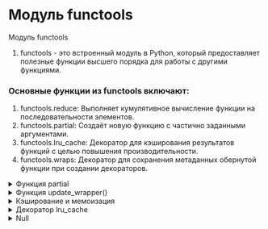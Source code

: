 # Модуль functools

Модуль functools

1. functools - это встроенный модуль в Python, который предоставляет полезные функции высшего порядка для работы с другими функциями.

### Основные функции из functools включают:  

1. functools.reduce: Выполняет кумулятивное вычисление функции на последовательности элементов.  
2. functools.partial: Создаёт новую функцию с частично заданными аргументами.  
3. functools.lru_cache: Декоратор для кэширования результатов функций с целью повышения производительности.  
4. functools.wraps: Декоратор для сохранения метаданных обернутой функции при создании декораторов.  


<details>
  <summary>	Функция partial</summary>

`[partial()]` - позволяет частично использовать функцию, фиксируя некоторые её аргументы. Она создаёт новую функцию, которая уже содержит эти зафиксированные значения и принимает только оставшиеся аргументы.

Синтаксис:

```
functools.partial(func, /, *args, **keywords)
```
- func: Функция, которую нужно частично применить. Это обязательный параметр. 
- *args: Необязательные позиционные аргументы, которые фиксируются для функции func.
- **keywords: Необязательные ключевые аргументы, которые фиксируются для функции func.


<details>
  <summary>Пример</summary>

```
from functools import partial

def multiply(x, y):
    return x * y

# Создаём новую функцию, которая всегда умножает на 2
double = partial(multiply, 2)

# Теперь мы можем использовать double, передавая только второй аргумент
print(double(5))  # Выведет 10
```

1. В функцию `partial`, в качестве первого аргумента, передаётся функция `multiply`. 
2. Вторым аргументом в функцию `partial` передаётся число, которое будет первым аргументом функции `multiply`. 
3. Функция `partial(multiply, 2)` присваивается переменной `double`, которую далее можно вызывать, как возвратную функцию. 
4. Вывод на печать функцию `double`  с аргументом `5`, который встаёт на место второго аргумента функции `multiply`

#

</details>
<details>
  <summary>Атрибуты</summary>

Функция `partial` возвращает partial-объект.   
Созданный объект partial обладает следующими атрибутами:  

- partial.func: исходная функция, которую обёрнули.
- partial.args: аргументы, которые были переданы частично.
- partial.keywords: ключевые аргументы, которые были переданы частично.
```
from functools import partial

def multiply(x, y, z):
    return x * y * z

# Создаём частичную функцию, фиксируя первые два аргумента
partial_func = partial(multiply, 2, 3)

# Используем атрибуты частичной функции
print(partial_func.func)      # Выведет <function multiply at 0x...>
print(partial_func.args)      # Выведет (2, 3)
print(partial_func.keywords)  # Выведет {}
```


#

</details>
<details>
  <summary>Использование partial с именованными аргументами</summary>

```
from functools import partial

# объявляем основную функцию
def greet(greeting, name, punctuation='!', repeat=1):
    return f"{greeting}, {name}{punctuation * repeat}"

# Создаём частичную функцию с фиксированными значениями для аргументов 

shout_greet = partial(greet, punctuation='!!!', repeat=3) 

# Используем частичную функцию 
print(shout_greet('Hello', 'Alice')) # Выведет "Hello, Alice!!!"
```

В этом примере:
* Мы зафиксировали punctuation='!!!' и repeat=3.
* При вызове shout_greet, нам нужно передать только оставшиеся позиционные аргументы greeting и name.


#

</details>
<details>
  <summary>Использование только именованных аргументов</summary>

```
from functools import *

def log_message(level='INFO', message='', timestamp=None):
    return f"{timestamp} [{level}] {message}"

# Создаём частичную функцию с фиксированным уровнем и временем
error_logger = partial(log_message, level='ERROR', timestamp='2024-07-22')

# Используем частичную функцию
print(error_logger(message='Something went wrong'))  # Выведет "2024-07-22 [ERROR] Something went wrong"
```
В этом примере:
* Мы зафиксировали level='ERROR' и timestamp='2024-07-22'.
* При вызове error_logger, нам нужно передать только оставшиеся позиционные и именованные аргументы, такие как message.

#

</details>
<details>
  <summary>Комбинированное использование позиционных и именованных аргументов</summary>

```

from functools import *

# Функция с несколькими аргументами
def configure_device(name, ip, port=80, protocol='http'):
    return f"Configuring {name} at {ip}:{port} using {protocol}"

# Создаём частичную функцию, фиксируя имя устройства и IP
device_setup = partial(configure_device, 'Router', '192.168.1.1', port=443)

# Используем частичную функцию
print(device_setup())  # Выведет "Configuring Router at 192.168.1.1:443 using http"
```
В этом примере:
* Мы зафиксировали name='Router' и ip='192.168.1.1'.
* Мы также зафиксировали port=443.
* При вызове device_setup(), нам нужно передать только оставшийся именованный аргумент protocol, который принимает значение по умолчанию 'http'.

#

</details>
<details>
  <summary>Интересный пример</summary>

За кулисами нам доступна уже реализованная функция send_email(), которая  которая принимает три аргумента в следующем порядке:  

- `name` — имя  
- `email_address` — адрес электронной почты  
- `text` — содержание письма

Функция отправляет письмо пользователю с именем `name` на адрес `email_address` с содержанием `text`  

### Задача №1   

Реализовать функцию `to_Timur()` с помощью функции `partial()`, которая принимает один аргумент:  

`text` — содержание письма  

Функция должна отправлять письмо пользователю с именем Тимур на адрес `timyrik20@beegeek.ru` с содержанием `text`.   

### Задача №2

Реализовать функцию `send_an_invitation()` с помощью функции `partial()`, которая принимает два аргумента в следующем порядке:

- `name` — имя
- `email_address` — адрес электронной почты

Функция должна отправлять письмо на имя name и на адрес email_address со следующим содержанием:  

`Школа BEEGEEK приглашает Вас на новый курс по программированию на языке Python. тутут....`

---------------------------------------------------------------------------------------------

## Реализация:

```
from functools import partial

def to_Timur(text):
    partial_func = partial(send_email, "Тимур", "timyrik20@beegeek.ru")
    return partial_func(text)

def send_an_invitation(name, email_address):
    partial_func = partial(send_email, text='Школа BEEGEEK приглашает Вас на новый курс по программированию на языке Python. тутут....')
    return partial_func(name, email_address)
```

<details>
  <summary>to_Timur()</summary>

1. Что она делает:  

- Создаёт частичную функцию, фиксируя параметры `name` и `email_address` для функции `send_email`.  
- Возвращает результат вызова этой частичной функции с произвольным аргументом `text`.

2. Как она работает:

- `partial(send_email, "Тимур", "timyrik20@beegeek.ru")` создаёт новую функцию, которая будет вызывать `send_email` с зафиксированными аргументами `"Тимур"` и `"timyrik20@beegeek.ru"`, добавляя к ним аргумент text.

- `partial_func(text)` вызывает эту частичную функцию с произвольным аргументом `text`.

#

</details>
<details>
  <summary>send_an_invitation()</summary>

1. Что она делает:

- Создаёт частичную функцию, фиксируя параметр `text` для функции `send_email`.  
- Возвращает результат вызова этой частичной функции с аргументами `name` и `email_address`.  

2. Как она работает:  

- `partial(send_email, text='Школа BEEGEEK приглашает Вас на новый курс по программированию на языке Python. тутут....')` создаёт новую функцию, которая будет вызывать `send_email` с зафиксированным аргументом `text` и добавленными аргументами `name` и `email_address`.
- `partial_func(name, email_address)` вызывает эту частичную функцию с произвольными аргументами `name` и `email_address`.

#

</details>


#

</details>



#

</details>
















<details>
  <summary>Функция update_wrapper()</summary>

Функция update_wrapper()

У partial объектов нет атрибутов  __name__ и __doc__ 
Доступ к этим атрибутам возможен толь через атрибут func:

```
from functools import partial

def multiply(a, b):
    '''Функция перемножает два числа и возвращает вычисленное значение.'''
    return a * b

double = partial(multiply, 2)

print(double.func.__name__)
print(double.func.__doc__)
```

Выводит:

```
multiply
Функция перемножает два числа и возвращает вычисленное значение.
```


С помощью функции update_wrapper() из модуля functools можно скопировать и добавить атрибуты __name__ и __doc__ из исходной функции в partial объект.


```
from functools import partial, update_wrapper

def multiply(a, b):
    '''Функция перемножает два числа и возвращает вычисленное значение.'''
    return a * b

double = partial(multiply, 2)

update_wrapper(double, multiply)   # копируем информацию из функции multiply в partial объект double

print(double.__name__)
print(double.__doc__)
```
 Выводит:

```
multiply
Функция перемножает два числа и возвращает вычисленное значение.
```



#

</details>
<details>
  <summary>Кэширование и мемоизация</summary>

Кэширование – это процесс хранения копий данных в специальном быстром хранилище (кэше), чтобы ускорить доступ к этим данным при повторных запросах.

Кэширование это более широкое понятие. Оно относится к хранению данных или результатов вычислений для ускорения последующих запросов к этим данным. Кэширование может применяться к любым типам данных и на разных уровнях: от аппаратного кэша процессора до кэша веб-браузера.

<details>
  <summary>Кэш</summary>

# Что такое кэш. 

Кэш — это высокоскоростное хранилище данных, используемое для временного сохранения часто используемых или недавно запрошенных данных. Цель кэша — ускорить доступ к этим данным при повторных запросах и уменьшить задержки, связанные с извлечением данных из более медленных хранилищ.  

<details>
  <summary>Основные характеристики кэша</summary>

1. Высокая скорость доступа: Кэш обеспечивает гораздо более быстрое чтение и запись данных по сравнению с основным хранилищем (например, оперативной памятью или жестким диском).
2. Ограниченный объём: Обычно объём кэша ограничен, поэтому данные в нём периодически обновляются. Самые старые или менее используемые данные удаляются, чтобы освободить место для новых данных.
3. Временное хранение: Данные в кэше хранятся временно. Кэш используется для хранения данных, которые могут быстро изменяться или часто запрашиваются.

#

</details>
<details>
  <summary>Примеры кэша</summary>

1. Процессорный кэш: Маленький объём памяти, встроенный в процессор, который хранит копии данных и инструкций, используемых процессором. Это ускоряет выполнение программ.
2. Кэш веб-браузера: Хранит копии веб-страниц, изображений и других ресурсов, чтобы ускорить загрузку страниц при повторных посещениях.
3. Кэш баз данных: Хранит результаты запросов к базе данных, чтобы ускорить последующие запросы с теми же данными.
4. Кэш файловой системы: Операционная система может кэшировать данные с диска в оперативной памяти для быстрого доступа.


#

</details>
<details>
  <summary>Как это работает</summary>

Когда система запрашивает данные, она сначала проверяет кэш:
* Попадание в кэш (cache hit): Если данные уже находятся в кэше, они возвращаются напрямую из него, что значительно ускоряет процесс.
* Промах мимо кэша (cache miss): Если данных в кэше нет, система извлекает их из основного хранилища, помещает их в кэш и возвращает результат. Это занимает больше времени, но подготовляет кэш к будущим запросам тех же данных.


#

</details>


#

</details>


Мемоизация — это частный случай кэширования, который применяется конкретно к функциям. Цель мемоизации — оптимизация функций, которые имеют повторяющиеся вычисления с одинаковыми входными данными.



<details>
  <summary>Основные различия</summary>

1. Контекст применения:
    * Кэширование: Применяется в широком спектре задач, например, кэширование веб-страниц, запросов к базе данных, результатов сложных вычислений и так далее.
    * Мемоизация: Применяется конкретно для оптимизации функций, которые вызываются с одними и теми же параметрами.
2. Цель:
    * Кэширование: Общая цель — уменьшение времени доступа к данным и снижение нагрузки на систему.
    * Мемоизация: Специфическая цель — избежать повторных вычислений одной и той же функции с одинаковыми входными данными.
3. Реализация:
    * Кэширование: Может быть реализовано на разных уровнях (аппаратный, программный, сетевой) и с разными стратегиями (LRU, FIFO, и т.д.).
    * Мемоизация: Обычно реализуется на уровне функций, часто с помощью простых техник, таких как использование словарей или специальных декораторов в Python.

#

</details>
<details>
  <summary>Стратегии кэширования</summary>

Существует несколько различных стратегий, которые можно использовать для удаления элементов из кэша и предотвращения превышения его максимального размера. Пять самых популярных перечислены в таблице ниже: 
```
Стратегия	                       Какую запись удаляем	                Эти записи чаще других используются повторно
First-In, First-Out (FIFO)	       самую старую	                                       новые
Last-In, First-Out (LIFO)	       самую недавнюю	                                       старые
Least Recently Used (LRU)	       которая использовалась наиболее давно	         недавно прочитанные
Most Recently Used (MRU)	       которая использовалась последней	                прочитанные первыми
Least Frequently Used (LFU)	       которая использовалась наиболее редко	       которые использовались часто
```
Стратегия LRU представляет собой метод управления кэшем, в котором данные, которые дольше всего не использовались, считаются наименее ценными, и они удаляются из кэша в первую очередь при необходимости освободить место для новых данных.  

Кэш, реализованный посредством стратегии LRU, упорядочивает элементы в порядке их использования.   

Каждый раз, когда мы обращаемся к записи, алгоритм LRU перемещает ее в верхнюю часть кэша. Таким образом, алгоритм может быстро определить запись, которая дольше всех не использовалась, проверив конец списка.

#

</details>


#

</details>


<details>
  <summary>Декоратор lru_cache</summary>


### Что такое lru_cache  

`[lru_cache (Least Recently Used cache)]` — это декоратор из модуля functools в Python, который автоматически кэширует результаты вызовов функции. Он запоминает результаты функции с определёнными аргументами и возвращает их из кэша при последующих вызовах с теми же аргументами.


### Как работает lru_cache  

`[lru_cache]` использует стратегию "наименее недавно использованный" для управления кэшем. Это значит, что когда кэш заполняется, из него удаляются те данные, к которым обращались давно, чтобы освободить место для новых данных.

### Основные параметры
* maxsize: Максимальное количество различных результатов, которые кэш может хранить. Если maxsize=None, кэш может расти бесконечно, но это редко используется. Например, maxsize=128 означает, что кэш будет хранить до 128 различных результатов функции.
* typed: Если True, то аргументы с разными типами будут кэшироваться отдельно. Например, 3 и 3.0 будут считаться разными значениями и кэшироваться отдельно.

<details>
  <summary>Пример: Кэширование вычисления квадратов чисел</summary>

### Без lru_cache  

Допустим, у нас есть функция, которая вычисляет квадрат числа:  

```
def compute_square(n):
    print(f"Вычисление квадрата для {n}")
    return n * n

print(compute_square(4))  # Вычисляет квадрат 4
print(compute_square(4))  # Снова вычисляет квадрат 4
```
Каждый вызов compute_square(4) выполняет одно и то же вычисление заново.
```
Вычисление квадрата для 4
16
Вычисление квадрата для 4
16
```



### С lru_cache  

Теперь добавим кэширование с помощью lru_cache:
```
from functools import lru_cache

@lru_cache(maxsize=128)
def compute_square(n):
    print(f"Вычисление квадрата для {n}")
    return n * n

print(compute_square(4))  # Вычисляет квадрат 4 и кэширует результат
print(compute_square(4))  # Возвращает результат из кэша
```
Если запустить этот код, вывод будет таким:
```
Вычисление квадрата для 4
16
16
```
Сообщение "Вычисление квадрата для 4" выводится только один раз, так как второй вызов возвращает данные из кэша.



### Объяснение
1. Декоратор @lru_cache(maxsize=128):
    * Указывает, что мы будем использовать кэш для функции compute_square.
    * maxsize=128 означает, что кэш будет хранить до 128 различных результатов.
2. Первый вызов compute_square(4):
    * Функция выполняет вычисление и сохраняет результат в кэше.
3. Второй вызов compute_square(4):
    * Функция не выполняет вычисление заново. Вместо этого она возвращает результат из кэша.

#

</details>

<details>
  <summary>Пример: Кэширование запросов к API</summary>

Представь, что у нас есть функция, которая запрашивает данные о погоде для определённого города. Запросы к API погоды могут быть медленными, и иногда нам нужно получать данные для одного и того же города несколько раз.  

### Без lru_cache  
  
Сначала посмотрим на функцию без кэширования:  

```
import requests

def get_weather(city):
    print(f"Запрашиваем данные для {city}")
    response = requests.get(f"https://fake-weather-api.com/get?city={city}")
    return response.json()

# Запросим погоду для Москвы дважды
print(get_weather("Москва"))
print(get_weather("Москва"))
```
Вывод будет таким:

```
Запрашиваем данные для Москва
{...результат запроса...}
Запрашиваем данные для Москва
{...результат запроса...}
```
Каждый вызов get_weather("Москва") делает новый запрос к API, что занимает время.



### С lru_cache  
  
Теперь добавим кэширование с помощью lru_cache:  

```
import requests
from functools import lru_cache

@lru_cache(maxsize=128)
def get_weather(city):
    print(f"Запрашиваем данные для {city}")
    response = requests.get(f"https://fake-weather-api.com/get?city={city}")
    return response.json()

# Запросим погоду для Москвы дважды
print(get_weather("Москва"))
print(get_weather("Москва"))
```
Вывод будет таким:
```
Запрашиваем данные для Москва
{...результат запроса...}
{...результат запроса...}
```
 Сообщение "Запрашиваем данные для Москва" выводится только один раз, так как второй вызов возвращает данные из кэша.



### Объяснение
1. Декоратор @lru_cache(maxsize=128):
    * Указывает, что мы будем использовать кэш для функции get_weather.
    * maxsize=128 означает, что кэш будет хранить до 128 различных результатов. Если добавится 129-й результат, самый старый будет удалён.
2. Первый вызов get_weather("Москва"):
    * Функция делает запрос к API и сохраняет результат в кэше.
3. Второй вызов get_weather("Москва"):
    * Вместо того чтобы делать новый запрос, функция возвращает результат из кэша. Это значительно быстрее.


#

</details>



#

</details>















<details>
  <summary>Null</summary>



#

</details>

